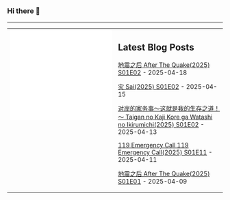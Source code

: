 ### Hi there 👋

<!--
**etng/etng** is a ✨ _special_ ✨ repository because its `README.md` (this file) appears on your GitHub profile.

Here are some ideas to get you started:

- 🔭 I’m currently working on ...
- 🌱 I’m currently learning ...
- 👯 I’m looking to collaborate on ...
- 🤔 I’m looking for help with ...
- 💬 Ask me about ...
- 📫 How to reach me: ...
- 😄 Pronouns: ...
- ⚡ Fun fact: ...
-->


---

<table>
<tr>
<td valign="top" width="50%">
<img src="metrics.svg" alt="Metric" />
</td>
<td valign="top" width="50%">

## Latest Blog Posts
<!-- blog start -->
[地震之后 After The Quake(2025) S01E02](http://www.fanxinzhui.com/rr/2617#S01E02) - 2025-04-18

[灾 Sai(2025) S01E02](http://www.fanxinzhui.com/rr/2616#S01E02) - 2025-04-15

[对岸的家务事～这就是我的生存之道！～ Taigan no Kaji Kore ga Watashi no Ikirumichi(2025) S01E02](http://www.fanxinzhui.com/rr/2615#S01E02) - 2025-04-13

[119 Emergency Call 119 Emergency Call(2025) S01E11](http://www.fanxinzhui.com/rr/2603#S01E11) - 2025-04-11

[地震之后 After The Quake(2025) S01E01](http://www.fanxinzhui.com/rr/2617#S01E01) - 2025-04-09
<!-- blog end -->

</td></tr></table>

